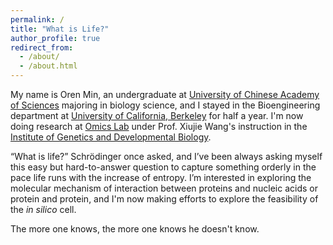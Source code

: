 ```yaml
---
permalink: /
title: "What is Life?"
author_profile: true
redirect_from: 
  - /about/
  - /about.html
---
```


My name is Oren Min, an undergraduate at [University of Chinese Academy of Sciences](https://www.ucas.ac.cn/) majoring in biology science, and I stayed in the Bioengineering department at [University of California, Berkeley](https://www.berkeley.edu/) for half a year. I'm now doing research at [Omics Lab](http://omicslab.genetics.ac.cn/) under Prof. Xiujie Wang's instruction in the [Institute of Genetics and Developmental Biology](https://genetics.cas.cn/).

“What is life?” Schrödinger once asked, and I’ve been always asking myself this easy but hard-to-answer question to capture something orderly in the pace life runs with the increase of entropy. I’m interested in exploring the molecular mechanism of interaction between proteins and nucleic acids or protein and protein, and I'm now making efforts to explore the feasibility of the *in silico* cell. 

The more one knows, the more one knows he doesn't know. 
